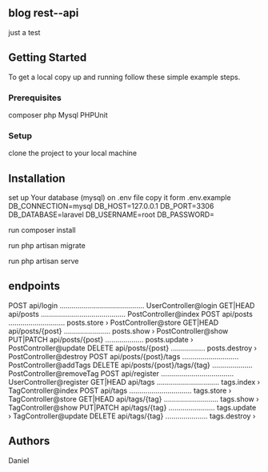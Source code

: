 ## blog rest--api 
just a test 
## Getting Started

To get a local copy up and running follow these simple example steps.

### Prerequisites
composer
php
Mysql
PHPUnit

### Setup

clone the project to your  local machine

## Installation 
set up Your database (mysql) on .env file
            copy it form .env.example
                DB_CONNECTION=mysql
                DB_HOST=127.0.0.1
                DB_PORT=3306
                DB_DATABASE=laravel
                DB_USERNAME=root
                DB_PASSWORD= 

run composer install

run php artisan migrate

run php artisan serve
## endpoints

  POST            api/login .......................................... UserController@login
  GET|HEAD        api/posts .......................................... PostController@index
  POST            api/posts ............................ posts.store › PostController@store
  GET|HEAD        api/posts/{post} ....................... posts.show › PostController@show
  PUT|PATCH       api/posts/{post} ................... posts.update › PostController@update
  DELETE          api/posts/{post} ................. posts.destroy › PostController@destroy
  POST            api/posts/{post}/tags ............................ PostController@addTags
  DELETE          api/posts/{post}/tags/{tag} .................... PostController@removeTag
  POST            api/register .................................... UserController@register
  GET|HEAD        api/tags ............................... tags.index › TagController@index
  POST            api/tags ............................... tags.store › TagController@store
  GET|HEAD        api/tags/{tag} ........................... tags.show › TagController@show
  PUT|PATCH       api/tags/{tag} ....................... tags.update › TagController@update
  DELETE          api/tags/{tag} ..................... tags.destroy ›
   
## Authors
Daniel

